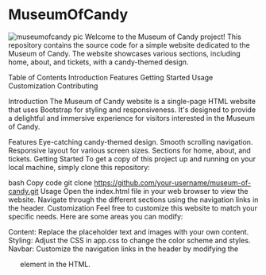 # MuseumOfCandy
![museumofcandy pic](https://github.com/Nikoleta79/MuseumOfCandy/assets/141028635/0669b28a-aed0-4542-85a3-9281998445dd) 
Welcome to the Museum of Candy project! This repository contains the source code for a simple website dedicated to the Museum of Candy. The website showcases various sections, including home, about, and tickets, with a candy-themed design.

Table of Contents
Introduction
Features
Getting Started
Usage
Customization
Contributing

Introduction
The Museum of Candy website is a single-page HTML website that uses Bootstrap for styling and responsiveness. It's designed to provide a delightful and immersive experience for visitors interested in the Museum of Candy.

Features
Eye-catching candy-themed design.
Smooth scrolling navigation.
Responsive layout for various screen sizes.
Sections for home, about, and tickets.
Getting Started
To get a copy of this project up and running on your local machine, simply clone this repository:

bash
Copy code
git clone https://github.com/your-username/museum-of-candy.git
Usage
Open the index.html file in your web browser to view the website.
Navigate through the different sections using the navigation links in the header.
Customization
Feel free to customize this website to match your specific needs. Here are some areas you can modify:

Content: Replace the placeholder text and images with your own content.
Styling: Adjust the CSS in app.css to change the color scheme and styles.
Navbar: Customize the navigation links in the header by modifying the <ul> element in the HTML.







